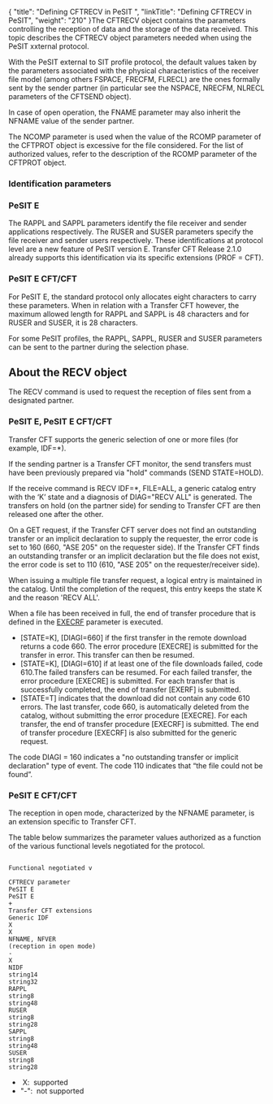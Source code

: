 {
    "title": "Defining CFTRECV in PeSIT ",
    "linkTitle": "Defining CFTRECV in PeSIT",
    "weight": "210"
}The CFTRECV object contains the parameters controlling the reception
of data and the storage of the data received. This
topic describes the CFTRECV object parameters needed when using
the PeSIT xxternal protocol.

With the PeSIT external to SIT profile
protocol, the default values taken by the parameters associated with the
physical characteristics of the receiver file model (among others FSPACE,
FRECFM, FLRECL) are the ones formally sent by the sender partner (in particular
see the NSPACE, NRECFM, NLRECL parameters of the CFTSEND object).

In case of open operation, the FNAME parameter may also inherit the
NFNAME value of the sender partner.

The NCOMP parameter is used when the value of the RCOMP parameter of
the CFTPROT object is excessive for the file considered. For the list
of authorized values, refer to the description of the RCOMP parameter
of the CFTPROT object.

<span id="Identification_parameters"></span>

### Identification parameters

### PeSIT E

The RAPPL and SAPPL parameters identify the file receiver
and sender applications respectively. The RUSER and SUSER
parameters specify the file receiver and sender users respectively. These
identifications at protocol level are a new feature of PeSIT version E.
Transfer CFT Release 2.1.0 already supports this identification via its
specific extensions (PROF = CFT).

### PeSIT E CFT/CFT

For PeSIT E, the standard protocol only allocates eight characters to
carry these parameters. When in relation with a Transfer CFT however,
the maximum allowed length for RAPPL and SAPPL is 48 characters
and for RUSER and SUSER, it is 28 characters.

For some PeSIT profiles, the RAPPL, SAPPL, RUSER and SUSER parameters
can be sent to the partner during the selection phase.

<span id="About_the_RECV_object"></span>

## About the RECV object

The RECV command is used to request the reception of files sent from
a designated partner.

### PeSIT E, PeSIT E CFT/CFT

Transfer CFT supports the generic selection of one or more files (for
example, IDF=\*).

If the sending partner is a Transfer CFT monitor, the send transfers
must have been previously prepared via "hold" commands (SEND
STATE=HOLD).

If the receive command is RECV IDF=\*, FILE=ALL, a generic catalog entry
with the ‘K’ state and a diagnosis of DIAG="RECV ALL" is generated.
The transfers on hold (on the partner side) for sending to Transfer CFT
are then released one after the other.

On a GET request, if the Transfer CFT server does not find an outstanding
transfer or an implicit declaration to supply the requester, the error
code is set to 160 (660, "ASE 205" on the requester side). If
the Transfer CFT finds an outstanding transfer or an implicit declaration
but the file does not exist, the error code is set to 110 (610, "ASE
205" on the requester/receiver side).

When issuing a multiple file transfer request, a logical entry is maintained
in the catalog. Until the completion of the request, this entry keeps
the state K and the reason 'RECV ALL'.

When a file has been received in full, the end of transfer procedure
that is defined in the [EXECRF](../../../c_intro_userinterfaces/command_summary/parameter_intro/execrf)
parameter is executed.

-   \[STATE=K\], \[DIAGI=660\]
    if the first transfer in the remote download returns a code 660. The error
    procedure \[EXECRE\] is submitted for the transfer in error. This transfer
    can then be resumed.
-   \[STATE=K\], \[DIAGI=610\]
    if at least one of the file downloads failed, code 610.The failed transfers
    can be resumed. For each failed transfer, the error procedure \[EXECRE\]
    is submitted. For each transfer that is successfully completed, the end
    of transfer \[EXERF\] is submitted.
-   \[STATE=T\] indicates
    that the download did not contain any code 610 errors. The last transfer,
    code 660, is automatically deleted from the catalog, without submitting
    the error procedure \[EXECRE\]. For each transfer, the end of transfer procedure
    \[EXECRF\] is submitted. The end of transfer procedure \[EXECRF\] is also
    submitted for the generic request.

The code DIAGI = 160 indicates a "no outstanding transfer or implicit
declaration" type of event. The code 110 indicates that “the file
could not be found”.

### PeSIT E CFT/CFT

The reception in open mode,  characterized by the
NFNAME parameter, is an extension specific to Transfer CFT.

The table below summarizes the parameter values authorized as a function
of the various functional levels negotiated for the protocol.

```

Functional negotiated v

CFTRECV parameter 
PeSIT E  
PeSIT E
+
Transfer CFT extensions 
Generic IDF 
X 
X 
NFNAME, NFVER
(reception in open mode) 
- 
X 
NIDF 
string14 
string32
RAPPL 
string8 
string48 
RUSER 
string8 
string28 
SAPPL 
string8 
string48 
SUSER 
string8 
string28 
```

-    X:  supported
-   "-":  not supported
